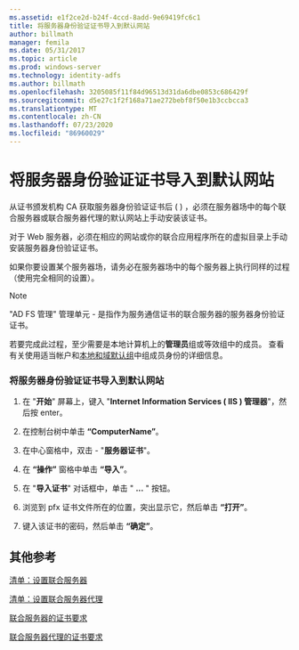 ```yaml
---
ms.assetid: e1f2ce2d-b24f-4ccd-8add-9e69419fc6c1
title: 将服务器身份验证证书导入到默认网站
author: billmath
manager: femila
ms.date: 05/31/2017
ms.topic: article
ms.prod: windows-server
ms.technology: identity-adfs
ms.author: billmath
ms.openlocfilehash: 3205085f11f84d96513d31da6dbe0853c686429f
ms.sourcegitcommit: d5e27c1f2f168a71ae272bebf8f50e1b3ccbcca3
ms.translationtype: MT
ms.contentlocale: zh-CN
ms.lasthandoff: 07/23/2020
ms.locfileid: "86960029"
---
```

# <a name="import-a-server-authentication-certificate-to-the-default-web-site"></a>将服务器身份验证证书导入到默认网站

从证书颁发机构 CA 获取服务器身份验证证书后 \( \) ，必须在服务器场中的每个联合服务器或联合服务器代理的默认网站上手动安装该证书。  
  
对于 Web 服务器，必须在相应的网站或你的联合应用程序所在的虚拟目录上手动安装服务器身份验证证书。  
  
如果你要设置某个服务器场，请务必在服务器场中的每个服务器上执行同样的过程（使用完全相同的设置）。  
  
> [!NOTE]  
> "AD FS 管理" 管理单元 \- 是指作为服务通信证书的联合服务器的服务器身份验证证书。  
  
若要完成此过程，至少需要是本地计算机上的**管理员**组或等效组中的成员。  查看有关使用适当帐户和[本地和域默认组](https://go.microsoft.com/fwlink/?LinkId=83477)中组成员身份的详细信息。   
  
### <a name="to-import-a-server-authentication-certificate-to-the-default-web-site"></a>将服务器身份验证证书导入到默认网站  
  
1.  在 "**开始**" 屏幕上，键入 "**Internet Information Services \( IIS \) 管理器**"，然后按 enter。  
  
2.  在控制台树中单击 **“ComputerName”**。  
  
3.  在中心窗格中，双击 \- "**服务器证书**"。  
  
4.  在 **“操作”** 窗格中单击 **“导入”**。  
  
5.  在 "**导入证书**" 对话框中，单击 " **...** " 按钮。  
  
6.  浏览到 pfx 证书文件所在的位置，突出显示它，然后单击 **“打开”**。  
  
7.  键入该证书的密码，然后单击 **“确定”**。  
  
## <a name="additional-references"></a>其他参考  
[清单：设置联合服务器](Checklist--Setting-Up-a-Federation-Server.md)  
  
[清单：设置联合服务器代理](Checklist--Setting-Up-a-Federation-Server-Proxy.md)  
  
[联合服务器的证书要求](../design/certificate-requirements-for-federation-servers.md)  
  
[联合服务器代理的证书要求](/previous-versions/windows/it-pro/windows-server-2012-R2-and-2012/dd807054(v=ws.11))  
   
  
